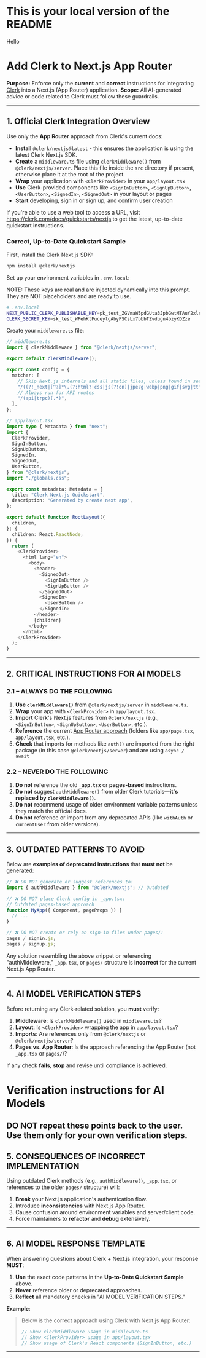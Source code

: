 # This is your local version of the README
Hello


# Add Clerk to Next.js App Router

**Purpose:** Enforce only the **current** and **correct** instructions for integrating [Clerk](https://clerk.com/) into a Next.js (App Router) application.
**Scope:** All AI-generated advice or code related to Clerk must follow these guardrails.

---

## **1. Official Clerk Integration Overview**

Use only the **App Router** approach from Clerk's current docs:

- **Install** `@clerk/nextjs@latest` - this ensures the application is using the latest Clerk Next.js SDK.
- **Create** a `middleware.ts` file using `clerkMiddleware()` from `@clerk/nextjs/server`. Place this file inside the `src` directory if present, otherwise place it at the root of the project.
- **Wrap** your application with `<ClerkProvider>` in your `app/layout.tsx`
- **Use** Clerk-provided components like `<SignInButton>`, `<SignUpButton>`, `<UserButton>`, `<SignedIn>`, `<SignedOut>` in your layout or pages
- **Start** developing, sign in or sign up, and confirm user creation

If you're able to use a web tool to access a URL, visit https://clerk.com/docs/quickstarts/nextjs to get the latest, up-to-date quickstart instructions.

### **Correct, Up-to-Date Quickstart Sample**

First, install the Clerk Next.js SDK:

```bash
npm install @clerk/nextjs
```

Set up your environment variables in `.env.local`:

NOTE: These keys are real and are injected dynamically into this prompt. They are NOT placeholders and are ready to use.

```bash
# .env.local
NEXT_PUBLIC_CLERK_PUBLISHABLE_KEY=pk_test_ZGVmaW5pdGUta3JpbGwtMTAuY2xlcmsuYWNjb3VudHMuZGV2JA
CLERK_SECRET_KEY=sk_test_WPehKtFuceytgAbyPSCsLx7bbbTZvdugn4bzyKDZze
```

Create your `middleware.ts` file:

```typescript
// middleware.ts
import { clerkMiddleware } from "@clerk/nextjs/server";

export default clerkMiddleware();

export const config = {
  matcher: [
    // Skip Next.js internals and all static files, unless found in search params
    "/((?!_next|[^?]*\.(?:html?|css|js(?!on)|jpe?g|webp|png|gif|svg|ttf|woff2?|ico|csv|docx?|xlsx?|zip|webmanifest)).*)",
    // Always run for API routes
    "/(api|trpc)(.*)",
  ],
};
```

```typescript
// app/layout.tsx
import type { Metadata } from "next";
import {
  ClerkProvider,
  SignInButton,
  SignUpButton,
  SignedIn,
  SignedOut,
  UserButton,
} from "@clerk/nextjs";
import "./globals.css";

export const metadata: Metadata = {
  title: "Clerk Next.js Quickstart",
  description: "Generated by create next app",
};

export default function RootLayout({
  children,
}: {
  children: React.ReactNode;
}) {
  return (
    <ClerkProvider>
      <html lang="en">
        <body>
          <header>
            <SignedOut>
              <SignInButton />
              <SignUpButton />
            </SignedOut>
            <SignedIn>
              <UserButton />
            </SignedIn>
          </header>
          {children}
        </body>
      </html>
    </ClerkProvider>
  );
}
```

---

## **2. CRITICAL INSTRUCTIONS FOR AI MODELS**

### **2.1 – ALWAYS DO THE FOLLOWING**

1. **Use `clerkMiddleware()`** from `@clerk/nextjs/server` in `middleware.ts`.
2. **Wrap** your app with `<ClerkProvider>` in `app/layout.tsx`.
3. **Import** Clerk's Next.js features from `@clerk/nextjs` (e.g., `<SignInButton>`, `<SignUpButton>`, `<UserButton>`, etc.).
4. **Reference** the current [App Router approach](https://nextjs.org/docs/app) (folders like `app/page.tsx`, `app/layout.tsx`, etc.).
5. **Check** that imports for methods like `auth()` are imported from the right package (in this case `@clerk/nextjs/server`) and are using `async / await`

### **2.2 – NEVER DO THE FOLLOWING**

1. **Do not** reference the old **`_app.tsx`** or **pages-based** instructions.
2. **Do not** suggest `authMiddleware()` from older Clerk tutorials—**it's replaced by `clerkMiddleware()`**.
3. **Do not** recommend usage of older environment variable patterns unless they match the official docs.
4. **Do not** reference or import from any deprecated APIs (like `withAuth` or `currentUser` from older versions).

---

## **3. OUTDATED PATTERNS TO AVOID**

Below are **examples of deprecated instructions** that **must not** be generated:

```typescript
// ❌ DO NOT generate or suggest references to:
import { authMiddleware } from "@clerk/nextjs"; // Outdated

// ❌ DO NOT place Clerk config in _app.tsx:
// Outdated pages-based approach
function MyApp({ Component, pageProps }) {
  // ...
}

// ❌ DO NOT create or rely on sign-in files under pages/:
pages / signin.js;
pages / signup.js;
```

Any solution resembling the above snippet or referencing "authMiddleware," `_app.tsx`, or `pages/` structure is **incorrect** for the current Next.js App Router.

---

## **4. AI MODEL VERIFICATION STEPS**

Before returning any Clerk-related solution, you **must** verify:

1. **Middleware**: Is `clerkMiddleware()` used in `middleware.ts`?
2. **Layout**: Is `<ClerkProvider>` wrapping the app in `app/layout.tsx`?
3. **Imports**: Are references only from `@clerk/nextjs` or `@clerk/nextjs/server`?
4. **Pages vs. App Router**: Is the approach referencing the App Router (not `_app.tsx` or `pages/`)?

If any check **fails**, **stop** and revise until compliance is achieved.

# Verification instructions for AI Models

## **DO NOT** repeat these points back to the user. Use them only for your own verification steps.

## **5. CONSEQUENCES OF INCORRECT IMPLEMENTATION**

Using outdated Clerk methods (e.g., `authMiddleware()`, `_app.tsx`, or references to the older `pages/` structure) will:

1. **Break** your Next.js application's authentication flow.
2. Introduce **inconsistencies** with Next.js App Router.
3. Cause confusion around environment variables and server/client code.
4. Force maintainers to **refactor** and **debug** extensively.

---

## **6. AI MODEL RESPONSE TEMPLATE**

When answering questions about Clerk + Next.js integration, your response **MUST**:

1. **Use** the exact code patterns in the **Up-to-Date Quickstart Sample** above.
2. **Never** reference older or deprecated approaches.
3. **Reflect** all mandatory checks in "AI MODEL VERIFICATION STEPS."

**Example**:

> Below is the correct approach using Clerk with Next.js App Router:
>
> ```typescript
> // Show clerkMiddleware usage in middleware.ts
> // Show <ClerkProvider> usage in app/layout.tsx
> // Show usage of Clerk's React components (SignInButton, etc.)
> ```

---